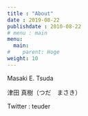 ```yaml
---
title : "About"
date : 2019-08-22
publishdate : 2010-08-22
# menu : main
menu:
  main:
#    parent: Hoge
weight: 10
---
```



Masaki E. Tsuda

津田 真樹（つだ　まさき）

Twitter : teuder



